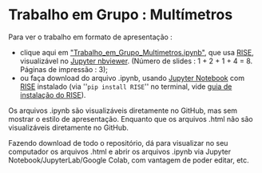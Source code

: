 # Trabalho em Grupo : Multímetros

Para ver o trabalho em formato de apresentação :

- clique aqui em ["Trabalho_em_Grupo_Multimetros.ipynb"](https://nbviewer.jupyter.org/format/slides/github/rcolistete/Fisica_Experimental_II_UFES_Alegre/blob/main/Trabalhos/2_Multimetros/Trabalho_em_Grupo_Multimetros.ipynb?flush_cache=true#/), que usa [RISE](https://rise.readthedocs.io/), visualizável no [Jupyter nbviewer](https://nbviewer.jupyter.org/). (Número de slides : 1 + 2 + 1 + 4 =  8. Páginas de impressão : 3);
- ou faça download do arquivo .ipynb, usando [Jupyter Notebook](https://jupyter.org/) com [RISE](https://rise.readthedocs.io/) instalado (via ''`pip install RISE`'' no terminal,  vide [guia de instalação do RISE](https://rise.readthedocs.io/en/stable/installation.html#installation)).

Os arquivos .ipynb são visualizáveis diretamente no GitHub, mas sem mostrar o estilo de  apresentação. Enquanto que os arquivos .html não são visualizáveis diretamente no GitHub.

Fazendo download de todo o repositório, dá para visualizar no seu computador os arquivos .html e abrir os arquivos .ipynb via Jupyter Notebook/JupyterLab/Google Colab, com vantagem de poder editar, etc.

